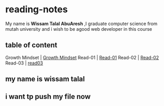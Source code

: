# reading-notes

My name is **Wissam Talal AbuAresh** ,I graduate computer science from mutah university and i wish to be agood web developer in this course

## table of content 
       
Growth Mindset | [Growth Mindset](https://wissamtalal9.github.io/reading-note/Growth)
Read-01 | [Read-01](https://wissamtalal9.github.io/reading-note/Read-01)
Read-02 | [Read-02](https://wissamtalal9.github.io/reading-note/Read-02)
Read-03 | [read03](https://wissamtalal9.github.io/reading-note/read03)

## my name is wissam talal
## i want tp push my file now 



 


